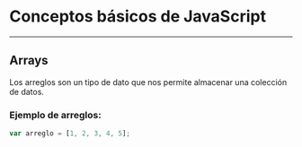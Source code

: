 # Conceptos básicos de JavaScript
---

## Arrays
Los arreglos son un tipo de dato que nos permite almacenar una colección de datos.

### Ejemplo de arreglos:
```js
var arreglo = [1, 2, 3, 4, 5]; 
```
